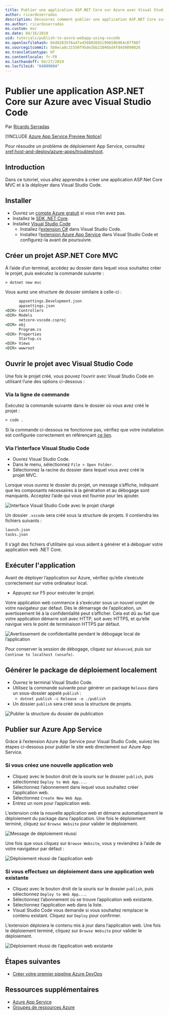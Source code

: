 ```yaml
---
title: Publier une application ASP.NET Core sur Azure avec Visual Studio Code
author: ricardoserradas
description: Découvrez comment publier une application ASP.NET Core sur Azure App Service à l’aide de Visual Studio Code.
ms.author: ricardoserradas
ms.custom: mvc
ms.date: 04/16/2019
uid: tutorials/publish-to-azure-webapp-using-vscode
ms.openlocfilehash: 64d82835f6a47a458802692c99658b964c07f807
ms.sourcegitcommit: 5b0eca8c21550f95de3bb21096bd4fd4d9098026
ms.translationtype: HT
ms.contentlocale: fr-FR
ms.lasthandoff: 04/27/2019
ms.locfileid: "64889604"
---
```

# <a name="publish-an-aspnet-core-app-to-azure-with-visual-studio-code"></a>Publier une application ASP.NET Core sur Azure avec Visual Studio Code

Par [Ricardo Serradas](https://twitter.com/ricardoserradas)

[!INCLUDE [Azure App Service Preview Notice](../includes/azure-apps-preview-notice.md)]

Pour résoudre un problème de déploiement App Service, consultez <xref:host-and-deploy/azure-apps/troubleshoot>.

## <a name="intro"></a>Introduction

Dans ce tutoriel, vous allez apprendre à créer une application ASP.Net Core MVC et à la déployer dans Visual Studio Code.

## <a name="set-up"></a>Installer

- Ouvrez un [compte Azure gratuit](https://azure.microsoft.com/free/dotnet/) si vous n’en avez pas.
- Installez le [SDK .NET Core](https://dotnet.microsoft.com/download).
- Installez [Visual Studio Code](https://code.visualstudio.com/Download)
  - Installez l’[extension C#](https://marketplace.visualstudio.com/items?itemName=ms-vscode.csharp) dans Visual Studio Code.
  - Installez l’[extension Azure App Service](https://marketplace.visualstudio.com/items?itemName=ms-azuretools.vscode-azureappservice) dans Visual Studio Code et configurez-la avant de poursuivre.

## <a name="create-an-aspnet-core-mvc-project"></a>Créer un projet ASP.NET Core MVC

À l’aide d’un terminal, accédez au dossier dans lequel vous souhaitez créer le projet, puis exécutez la commande suivante :

```cmd
> dotnet new mvc
```

Vous aurez une structure de dossier similaire à celle-ci :

```cmd
      appsettings.Development.json
      appsettings.json
<DIR> Controllers
<DIR> Models
      netcore-vscode.csproj
<DIR> obj
      Program.cs
<DIR> Properties
      Startup.cs
<DIR> Views
<DIR> wwwroot
```

## <a name="open-it-with-visual-studio-code"></a>Ouvrir le projet avec Visual Studio Code

Une fois le projet créé, vous pouvez l’ouvrir avec Visual Studio Code en utilisant l’une des options ci-dessous :

### <a name="through-the-command-line"></a>Via la ligne de commande

Exécutez la commande suivante dans le dossier où vous avez créé le projet :

```cmd
> code .
```

Si la commande ci-dessous ne fonctionne pas, vérifiez que votre installation est configurée correctement en référençant [ce lien](https://code.visualstudio.com/docs/setup/setup-overview#_cross-platform).

### <a name="through-visual-studio-code-interface"></a>Via l’interface Visual Studio Code

- Ouvrez Visual Studio Code.
- Dans le menu, sélectionnez `File > Open Folder`.
- Sélectionnez la racine du dossier dans lequel vous avez créé le projet MVC.

Lorsque vous ouvrez le dossier du projet, un message s’affiche, indiquant que les composants nécessaires à la génération et au débogage sont manquants. Acceptez l’aide qui vous est fournie pour les ajouter.

![Interface Visual Studio Code avec le projet chargé](publish-to-azure-webapp-using-vscode/_static/folder-structure-restore-netcore.jpg)

Un dossier `.vscode` sera créé sous la structure de projets. Il contiendra les fichiers suivants :

```cmd
launch.json
tasks.json
```

Il s’agit des fichiers d’utilitaire qui vous aident à générer et à déboguer votre application web .NET Core.

## <a name="run-the-app"></a>Exécuter l'application

Avant de déployer l’application sur Azure, vérifiez qu’elle s’exécute correctement sur votre ordinateur local.

- Appuyez sur F5 pour exécuter le projet.

Votre application web commence à s’exécuter sous un nouvel onglet de votre navigateur par défaut. Dès le démarrage de l’application, un avertissement lié à la confidentialité peut s’afficher. Cela est dû au fait que votre application démarre soit avec HTTP, soit avec HTTPS, et qu’elle navigue vers le point de terminaison HTTPS par défaut.

![Avertissement de confidentialité pendant le débogage local de l’application](publish-to-azure-webapp-using-vscode/_static/run-webapp-https-warning.jpg)

Pour conserver la session de débogage, cliquez sur `Advanced`, puis sur `Continue to localhost (unsafe)`.

## <a name="generate-the-deployment-package-locally"></a>Générer le package de déploiement localement

- Ouvrez le terminal Visual Studio Code.
- Utilisez la commande suivante pour générer un package `Release` dans un sous-dossier appelé `publish` :
  - `dotnet publish -c Release -o ./publish`
- Un dossier `publish` sera créé sous la structure de projets.

![Publier la structure du dossier de publication](publish-to-azure-webapp-using-vscode/_static/publish-folder.jpg)

## <a name="publish-to-azure-app-service"></a>Publier sur Azure App Service

Grâce à l’extension Azure App Service pour Visual Studio Code, suivez les étapes ci-dessous pour publier le site web directement sur Azure App Service.

### <a name="if-youre-creating-a-new-web-app"></a>Si vous créez une nouvelle application web

- Cliquez avec le bouton droit de la souris sur le dossier `publish`, puis sélectionnez `Deploy to Web App...`.
- Sélectionnez l’abonnement dans lequel vous souhaitez créer l’application web.
- Sélectionnez `Create New Web App`.
- Entrez un nom pour l’application web.

L’extension crée la nouvelle application web et démarre automatiquement le déploiement du package dans l’application. Une fois le déploiement terminé, cliquez sur `Browse Website` pour valider le déploiement.

![Message de déploiement réussi](publish-to-azure-webapp-using-vscode/_static/deployment-succeeded-message.jpg)

Une fois que vous cliquez sur `Browse Website`, vous y reviendrez à l’aide de votre navigateur par défaut :

![Déploiement réussi de l’application web](publish-to-azure-webapp-using-vscode/_static/new-webapp-deployed.jpg)

### <a name="if-youre-deploying-to-an-existing-web-app"></a>Si vous effectuez un déploiement dans une application web existante

- Cliquez avec le bouton droit de la souris sur le dossier `publish`, puis sélectionnez `Deploy to Web App...`.
- Sélectionnez l’abonnement où se trouve l’application web existante.
- Sélectionnez l’application web dans la liste.
- Visual Studio Code vous demande si vous souhaitez remplacer le contenu existant. Cliquez sur `Deploy` pour confirmer.

L’extension déploiera le contenu mis à jour dans l’application web. Une fois le déploiement terminé, cliquez sur `Browse Website` pour valider le déploiement.

![Déploiement réussi de l’application web existante](publish-to-azure-webapp-using-vscode/_static/existing-webapp-deployed.jpg)

## <a name="next-steps"></a>Étapes suivantes

- [Créer votre premier pipeline Azure DevOps](/azure/devops/pipelines/create-first-pipeline)

## <a name="additional-resources"></a>Ressources supplémentaires

- [Azure App Service](/azure/app-service/app-service-web-overview)
- [Groupes de ressources Azure](/azure/azure-resource-manager/resource-group-overview#resource-groups)